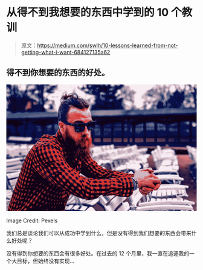 # 从得不到我想要的东西中学到的 10 个教训

> 原文：<https://medium.com/swlh/10-lessons-learned-from-not-getting-what-i-want-684127135a62>

## 得不到你想要的东西的好处。

![](img/49ab8ace3558be6d2bee06c7dc88914c.png)

Image Credit: Pexels

我们总是谈论我们可以从成功中学到什么，但是没有得到我们想要的东西会带来什么好处呢？

没有得到你想要的东西会有很多好处。在过去的 12 个月里，我一直在追逐我的一个大目标，但始终没有实现…